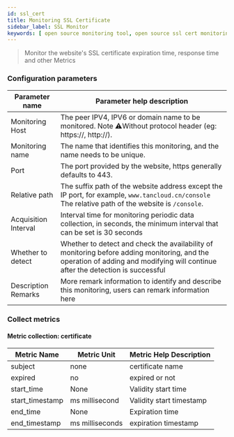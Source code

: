 ```yaml
---
id: ssl_cert
title: Monitoring SSL Certificate
sidebar_label: SSL Monitor
keywords: [ open source monitoring tool, open source ssl cert monitoring tool, monitoring website ssl metrics ]
---
```


> Monitor the website's SSL certificate expiration time, response time and other Metrics

### Configuration parameters

| Parameter name       | Parameter help description                                                                                                                                                     |
|----------------------|--------------------------------------------------------------------------------------------------------------------------------------------------------------------------------|
| Monitoring Host      | The peer IPV4, IPV6 or domain name to be monitored. Note ⚠️Without protocol header (eg: https://, http://).                                                                    |
| Monitoring name      | The name that identifies this monitoring, and the name needs to be unique.                                                                                                     |
| Port                 | The port provided by the website, https generally defaults to 443.                                                                                                             |
| Relative path        | The suffix path of the website address except the IP port, for example, `www.tancloud.cn/console` The relative path of the website is `/console`.                              |
| Acquisition Interval | Interval time for monitoring periodic data collection, in seconds, the minimum interval that can be set is 30 seconds                                                          |
| Whether to detect    | Whether to detect and check the availability of monitoring before adding monitoring, and the operation of adding and modifying will continue after the detection is successful |
| Description Remarks  | More remark information to identify and describe this monitoring, users can remark information here                                                                            |

### Collect metrics

#### Metric collection: certificate

| Metric Name     | Metric Unit     | Metric Help Description  |
|-----------------|-----------------|--------------------------|
| subject         | none            | certificate name         |
| expired         | no              | expired or not           |
| start_time      | None            | Validity start time      |
| start_timestamp | ms millisecond  | Validity start timestamp |
| end_time        | None            | Expiration time          |
| end_timestamp   | ms milliseconds | expiration timestamp     |
